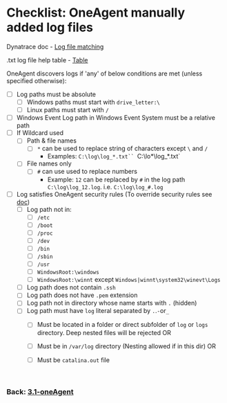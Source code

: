# Checklist: OneAgent manually added log files

Dynatrace doc - [Log file matching](https://www.dynatrace.com/support/help/shortlink/log-monitoring-custom-source#log-file-matching)

.txt log file help table - [Table](https://www.dynatrace.com/support/help/how-to-use-dynatrace/log-monitoring/acquire-log-data/add-log-files-manually-v2#:~:text=sources%20and%20storage-,Example%3A,-If%20you%20have)

OneAgent discovers logs if 'any' of below conditions are met (unless specified otherwise):

- [ ] Log paths must be absolute
	- [ ] Windows paths must start with `drive_letter:\`
	- [ ] Linux paths must start with `/`
- [ ] Windows Event Log path in Windows Event System must be a relative path
- [ ] If Wildcard used
	- [ ] Path & file names
		- [ ] `*` can be used to replace string of characters except `\` and `/`
			- Examples: 
			  `C:\log\log_*.txt``
			  `C:\lo*\log_*.txt`
	- [ ] File names only
		- [ ] `#` can use used to replace numbers
			- Example: `12` can be replaced by `#` in the log path `C:\log\log_12.log`. i.e.  `C:\log\log_#.log`
- [ ] Log satisfies OneAgent security rules (To override security rules see [doc](https://www.dynatrace.com/support/help/shortlink/log-monitoring-custom-source#override-security-rules))
	- [ ] Log path not in:
		- [ ] `/etc`
		- [ ] `/boot`
		- [ ] `/proc`
		- [ ] `/dev`
		- [ ] `/bin`
		- [ ] `/sbin`
		- [ ] `/usr`
		- [ ] `WindowsRoot:\windows`
		- [ ] `WindowsRoot:\winnt` except `Windows|winnt\system32\winevt\Logs`
	- [ ] Log path does not contain `.ssh`
	- [ ] Log path does not have `.pem` extension
	- [ ] Log path not in directory whose name starts with `.` (hidden)
	- [ ] Log path must have `log` literal separated by `.`.`-`or`_` 
		- [ ] Must be located in a folder or direct subfolder of `log` or `logs` directory. Deep nested files will be rejected OR
		- [ ] Must be in `/var/log` directory (Nesting allowed if in this dir) OR
		- [ ] Must be `catalina.out` file


<br/>

### Back: [3.1-oneAgent](../3.1-oneAgent.md)